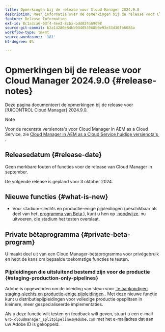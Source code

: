 ```yaml
---
title: Opmerkingen bij de release voor Cloud Manager 2024.9.0
description: Meer informatie over de opmerkingen bij de release voor Cloud Manager 2024.9.0.
feature: Release Information
exl-id: 8c1a3ca6-63f4-4ee3-8cba-bdd024a69098
source-git-commit: b2a14280e84bb934053968b0e93e33d30fb6086a
workflow-type: tm+mt
source-wordcount: '181'
ht-degree: 0%

---
```


# Opmerkingen bij de release voor Cloud Manager 2024.9.0 {#release-notes}

Deze pagina documenteert de opmerkingen bij de release voor [!UICONTROL Cloud Manager] 2024.9.0.

>[!NOTE]
>
>Voor de recentste versienota&#39;s voor Cloud Manager in AEM as a Cloud Service, zie [&#x200B; Cloud Manager in AEM as a Cloud Service huidige versienota&#39;s &#x200B;](https://experienceleague.adobe.com/nl/docs/experience-manager-cloud-service/content/release-notes/cloud-manager/current).

## Releasedatum {#release-date}

Geen merkbare fouten of functies voor de release van Cloud Manager in september.

De volgende release is gepland voor 3 oktober 2024.


## Nieuwe functies {#what-is-new}

* Voor stadium-slechts en productie-enige pijpleidingen (beschikbaar als deel van het [&#x200B; programma van Beta &#x200B;](#staging-production-only-pipelines)), kunt u hen op [&#x200B; noodwijze &#x200B;](/help/using/stage-prod-only.md#emergency-mode) nu uitvoeren, die stadium het testen overslaat.

## Private bètaprogramma {#private-beta-program}

U maakt deel uit van een Cloud Manager-bètaprogramma voor privégebruik en hebt de kans om bepaalde toekomstige functies te testen.


### Pijpleidingen die uitsluitend bestemd zijn voor de productie {#staging-production-only-pipelines}

Adobe is opgewonden om de inleiding van steun voor [&#x200B; te aankondigen staging-slechts en productie-enige pijpleidingen &#x200B;](/help/using/stage-prod-only.md). Met deze nieuwe functie kunt u distributiepijpleidingen voor volledige productie opsplitsen in kleinere, meer gespecialiseerde implementaties.

Als u deze functie wilt testen en feedback wilt geven, stuurt u een e-mail `Grp-cloudmanager_splitpipelines@adobe.com` met het e-mailadres dat aan uw Adobe ID is gekoppeld.

<!-- ## Bug fixes

* text

## Known Issues {#known-issues}

{{content-copy-known-issues}} LEAVE IN??? -->

